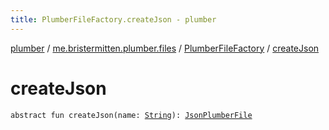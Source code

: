 ```yaml
---
title: PlumberFileFactory.createJson - plumber
---
```


[plumber](../../index.html) / [me.bristermitten.plumber.files](../index.html) / [PlumberFileFactory](index.html) / [createJson](./create-json.html)

# createJson

`abstract fun createJson(name: `[`String`](https://kotlinlang.org/api/latest/jvm/stdlib/kotlin/-string/index.html)`): `[`JsonPlumberFile`](../-json-plumber-file/index.html)